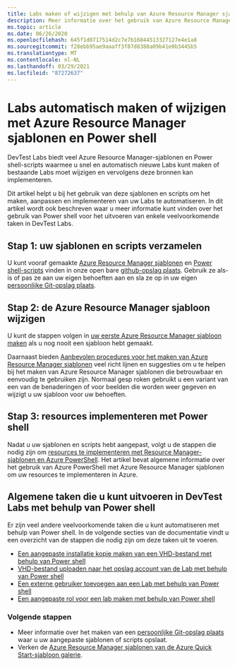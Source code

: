 ```yaml
---
title: Labs maken of wijzigen met behulp van Azure Resource Manager sjablonen
description: Meer informatie over het gebruik van Azure Resource Manager sjablonen met Power shell om Labs automatisch te maken of te wijzigen in een DevTest-Lab
ms.topic: article
ms.date: 06/26/2020
ms.openlocfilehash: 645f1d0717514d2c7e7b16844513327127e4e1a8
ms.sourcegitcommit: f28ebb95ae9aaaff3f87d8388a09b41e0b3445b5
ms.translationtype: MT
ms.contentlocale: nl-NL
ms.lasthandoff: 03/29/2021
ms.locfileid: "87272637"
---
```

# <a name="create-or-modify-labs-automatically-using-azure-resource-manager-templates-and-powershell"></a>Labs automatisch maken of wijzigen met Azure Resource Manager sjablonen en Power shell

DevTest Labs biedt veel Azure Resource Manager-sjablonen en Power shell-scripts waarmee u snel en automatisch nieuwe Labs kunt maken of bestaande Labs moet wijzigen en vervolgens deze bronnen kan implementeren.

Dit artikel helpt u bij het gebruik van deze sjablonen en scripts om het maken, aanpassen en implementeren van uw Labs te automatiseren. In dit artikel wordt ook beschreven waar u meer informatie kunt vinden over het gebruik van Power shell voor het uitvoeren van enkele veelvoorkomende taken in DevTest Labs.

## <a name="step-1-gather-your-templates-and-scripts"></a>Stap 1: uw sjablonen en scripts verzamelen
U kunt vooraf gemaakte [Azure Resource Manager sjablonen](https://github.com/Azure/azure-devtestlab/tree/master/samples/DevTestLabs/QuickStartTemplates) en [Power shell-scripts](https://github.com/Azure/azure-devtestlab/tree/master/samples/DevTestLabs/Scripts) vinden in onze open bare [github-opslag plaats](https://github.com/Azure/azure-devtestlab). Gebruik ze als-is of pas ze aan uw eigen behoeften aan en sla ze op in uw eigen [persoonlijke Git-opslag plaats](devtest-lab-add-artifact-repo.md).

## <a name="step-2-modify-your-azure-resource-manager-template"></a>Stap 2: de Azure Resource Manager sjabloon wijzigen
U kunt de stappen volgen in [uw eerste Azure Resource Manager sjabloon maken](../azure-resource-manager/templates/quickstart-create-templates-use-the-portal.md) als u nog nooit een sjabloon hebt gemaakt.

Daarnaast bieden [Aanbevolen procedures voor het maken van Azure Resource Manager sjablonen](../azure-resource-manager/templates/template-best-practices.md) veel richt lijnen en suggesties om u te helpen bij het maken van Azure Resource Manager sjablonen die betrouwbaar en eenvoudig te gebruiken zijn. Normaal gesp roken gebruikt u een variant van een van de benaderingen of voor beelden die worden weer gegeven en wijzigt u uw sjabloon voor uw behoeften.

## <a name="step-3-deploy-resources-with-powershell"></a>Stap 3: resources implementeren met Power shell
Nadat u uw sjablonen en scripts hebt aangepast, volgt u de stappen die nodig zijn om [resources te implementeren met Resource Manager-sjablonen en Azure PowerShell](../azure-resource-manager/templates/deploy-powershell.md). Het artikel bevat algemene informatie over het gebruik van Azure PowerShell met Azure Resource Manager sjablonen om uw resources te implementeren in Azure.


## <a name="common-tasks-you-can-perform-in-devtest-labs-using-powershell"></a>Algemene taken die u kunt uitvoeren in DevTest Labs met behulp van Power shell
Er zijn veel andere veelvoorkomende taken die u kunt automatiseren met behulp van Power shell. In de volgende secties van de documentatie vindt u een overzicht van de stappen die nodig zijn om deze taken uit te voeren.

* [Een aangepaste installatie kopie maken van een VHD-bestand met behulp van Power shell](devtest-lab-create-custom-image-from-vhd-using-powershell.md)
* [VHD-bestand uploaden naar het opslag account van de Lab met behulp van Power shell](devtest-lab-upload-vhd-using-powershell.md)
* [Een externe gebruiker toevoegen aan een Lab met behulp van Power shell](devtest-lab-add-devtest-user.md#add-an-external-user-to-a-lab-using-powershell)
* [Een aangepaste rol voor een lab maken met behulp van Power shell](devtest-lab-grant-user-permissions-to-specific-lab-policies.md#creating-a-lab-custom-role-using-powershell)

### <a name="next-steps"></a>Volgende stappen
* Meer informatie over het maken van een [persoonlijke Git-opslag plaats](devtest-lab-add-artifact-repo.md) waar u uw aangepaste sjablonen of scripts opslaat.
* Verken de [Azure Resource Manager sjablonen van de Azure Quick Start-sjabloon galerie](https://github.com/Azure/azure-quickstart-templates).
